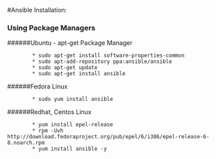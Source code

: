 #Ansible Installation:

### Using Package Managers

######Ubuntu - apt-get Package Manager

			* sudo apt-get install software-properties-common
			* sudo apt-add-repository ppa:ansible/ansible
			* sudo apt-get update
			* sudo apt-get install ansible 

######Fedora Linux

			* sudo yum install ansible

######Redhat, Centos Linux
			
			* yum install epel-release
			* rpm -Uvh http://download.fedoraproject.org/pub/epel/6/i386/epel-release-6-8.noarch.rpm
			* yum install ansible -y


